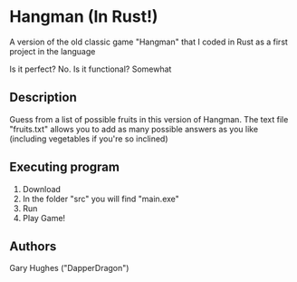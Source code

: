 # Hangman (In Rust!)

A version of the old classic game "Hangman" that I coded in Rust as a first project in the language

Is it perfect? No.
Is it functional? Somewhat

## Description

Guess from a list of possible fruits in this version of Hangman. 
The text file "fruits.txt" allows you to add as many possible answers as you like (including vegetables if you're so inclined)


## Executing program

1. Download
2. In the folder "src" you will find "main.exe"
3. Run
4. Play Game!

## Authors

Gary Hughes ("DapperDragon")

